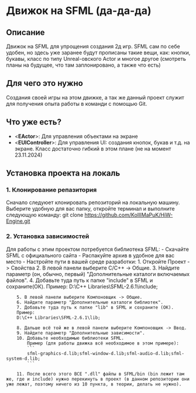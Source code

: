 # Движок на SFML (да-да-да)

## Описание

Движок на SFML для упрощения создания 2д игр. SFML сам по себе удобен, но здесь уже заранее будут прописаны такие вещи, как: кнопки, букавы, класс по типу Unreal-овского Actor и многое другое (смотреть планы на будущее, что там заплонировано, а также что есть)

## Для чего это нужно

Создания своей игры на этом движке, а так же данный проект служит для получения опыта работы в команди с помощью Git.

## Что уже есть?

- <**EActor**>: Для управления объектами на экране
- <**EUIController**>: Для управления UI: создания кнопок, букав и т.д. на экране. Класс достаточно гибкий в этом плане (не на момент 23.11.2024)

## Установка проекта на локаль

### 1. Клонирование репазитория

Сначало следуюет клонировать репозиторий на локальную машину. Выберите удобную для вас папку, откройте терминал и выполните следующую команду:
git clone https://github.com/KoIIIMaPuK/HiW-Engine.git

### 2. Установка зависимостей

Для работы с этим проектом потребуется библиотека SFML:
    - Скачайте SFML с официального сайта
    - Распакуйте архив в удобное для вас место
    - Настройте пути в вашей среде разработки:
        1. Откройте Проект -> Свойства
        2. В левой панели выберите С/C++ -> Общие.
        3. Найдите параметр (он, обычно, первый) "Дополнительные каталоги включаемых файлов".
        4. Добавьте туда путь к папке "include" в SFML и сохраните(ОК). 
        Пример:
        D:\C++ Libraries\SFML-2.6.1\include;
        
        5. В левой панели выберите Компоновщик -> Общие.
        6. Найдите параметр "Дополнительные каталоги библиотек".
        7. Добавьте туда путь к папке "lib" в SFML и сохраните (ОК).
        Пример:
        D:\C++ Libraries\SFML-2.6.1\lib;

        8. Дальше всё той же в левой панели выберите Компоновщик -> Ввод.
        9. Найдите параметр "Дополнительные зависимости".
        10. Добавьте необходимые библиотеки SFML.
            Пример (для работы движка всё необходимое в этом примере):
            ```
            sfml-graphics-d.lib;sfml-window-d.lib;sfml-audio-d.lib;sfml-system-d.lib;
            ```

        11. После всего этого ВСЕ ".dll" файлы в SFML/bin (bin лежит там же, где и include) нужно перекинуть в проект (в данном репозитории они уже лежат, поэтому ничего из 10 пункта, в теории, делать не нужно).
